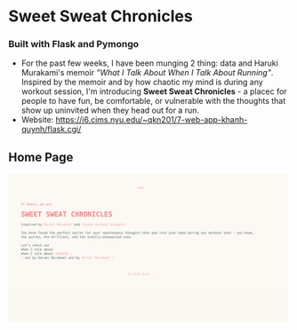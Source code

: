# Sweet Sweat Chronicles
### Built with Flask and Pymongo

- For the past few weeks, I have been munging 2 thing: data and Haruki Murakami's memoir *"What I Talk About When I Talk About Running"*. Inspired by the memoir and by how chaotic my mind is during any workout session, I'm introducing **Sweet Sweat Chronicles** - a placec for people to have fun, be comfortable, or vulnerable with the thoughts that show up uninvited when they head out for a run.
- Website: https://i6.cims.nyu.edu/~qkn201/7-web-app-khanh-quynh/flask.cgi/

## Home Page
![home-page](./images/home-page.png)
